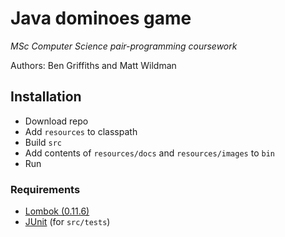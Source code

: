 # Java dominoes game
*MSc Computer Science pair-programming coursework*

Authors: Ben Griffiths and Matt Wildman

## Installation

* Download repo
* Add `resources` to classpath
* Build `src`
* Add contents of `resources/docs` and `resources/images` to `bin`
* Run

### Requirements

* [Lombok (0.11.6)](http://projectlombok.org)
* [JUnit](http://junit.org/) (for `src/tests`)